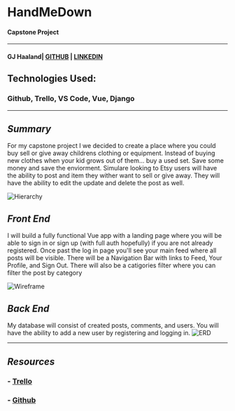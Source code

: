 # **HandMeDown**

#### Capstone Project

---

#### GJ Haaland| [GITHUB](https://github.com/GG-Haaland) | [LINKEDIN](https://www.linkedin.com/in/gj-haaland-b3b131b7/)

## Technologies Used:

### Github, Trello, VS Code, Vue, Django

---

## **_Summary_**

For my capstone project I we decided to create a place where you could buy sell or give away childrens clothing or equipment. Instead of buying new clothes when your kid grows out of them... buy a used set. Save some money and save the enviorment. Simulare looking to Etsy users will have the ability to post and item they wither want to sell or give away. They will have the ability to edit the update and delete the post as well.

![Hierarchy]()

## **_Front End_**

I will build a fully functional Vue app with a landing page where you will be able to sign in or sign up (with full auth hopefully) if you are not already registered. Once past the log in page you'll see your main feed where all posts will be visible. There will be a Navigation Bar with links to Feed, Your Profile, and Sign Out. There will also be a catigories filter where you can filter the post by category

![Wireframe]()

## **_Back End_**

My database will consist of created posts, comments, and users. You will have the ability to add a new user by registering and logging in.
![ERD]()

---

## **_Resources_**

### - [Trello]()

### - [Github](https://github.com/GG-Haaland/Frontend)


